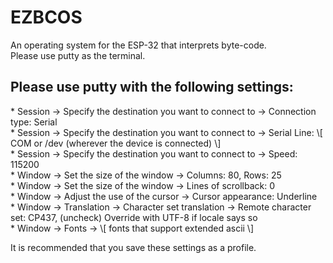 # EZBCOS
An operating system for the ESP-32 that interprets byte-code.<br>
Please use putty as the terminal.<br>
<h2> Please use putty with the following settings: </h2>
* Session -> Specify the destination you want to connect to -> Connection type: Serial<br>
* Session -> Specify the destination you want to connect to -> Serial Line: \[ COM or /dev (wherever the device is connected) \]<br>
* Session -> Specify the destination you want to connect to -> Speed: 115200<br>
* Window -> Set the size of the window -> Columns: 80, Rows: 25<br>
* Window -> Set the size of the window -> Lines of scrollback: 0<br>
* Window -> Adjust the use of the cursor -> Cursor appearance: Underline<br>
* Window -> Translation -> Character set translation -> Remote character set: CP437, (uncheck) Override with UTF-8 if locale says so<br>
* Window -> Fonts -> \[ fonts that support extended ascii \]<br>

It is recommended that you save these settings as a profile.
